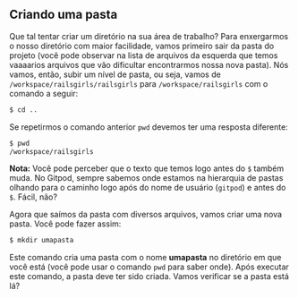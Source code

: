 ## Criando uma pasta

Que tal tentar criar um diretório na sua área de trabalho? Para enxergarmos o nosso diretório com maior facilidade, vamos primeiro sair da pasta do projeto (você pode observar na lista de arquivos da esquerda que temos vaaaarios arquivos que vão dificultar encontrarmos nossa nova pasta). Nós vamos, então, subir um nível de pasta, ou seja, vamos de `/workspace/railsgirls/railsgirls` para `/workspace/railsgirls` com o comando a seguir:

```sh
$ cd ..
```

Se repetirmos o comando anterior `pwd` devemos ter uma resposta diferente:

```sh
$ pwd
/workspace/railsgirls
```

**Nota:** Você pode perceber que o texto que temos logo antes do `$` também muda. No Gitpod, sempre sabemos onde estamos na hierarquia de pastas olhando para o caminho logo após do nome de usuário (`gitpod`) e antes do `$`. Fácil, não?

Agora que saímos da pasta com diversos arquivos, vamos criar uma nova pasta. Você pode fazer assim:

```sh
$ mkdir umapasta
```

Este comando cria uma pasta com o nome **umapasta** no diretório em que você está (você pode usar o comando `pwd` para saber onde). Após executar este comando, a pasta deve ter sido criada. Vamos verificar se a pasta está lá?